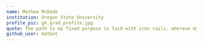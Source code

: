 ```yaml
---
name: Mathew McDade
institution: Oregon State University
profile_pic: gh_grad_profile.jpg
quote: The path to my fixed purpose is laid with iron rails, whereon my soul is grooved to run.
github_user: matbot
---
```

